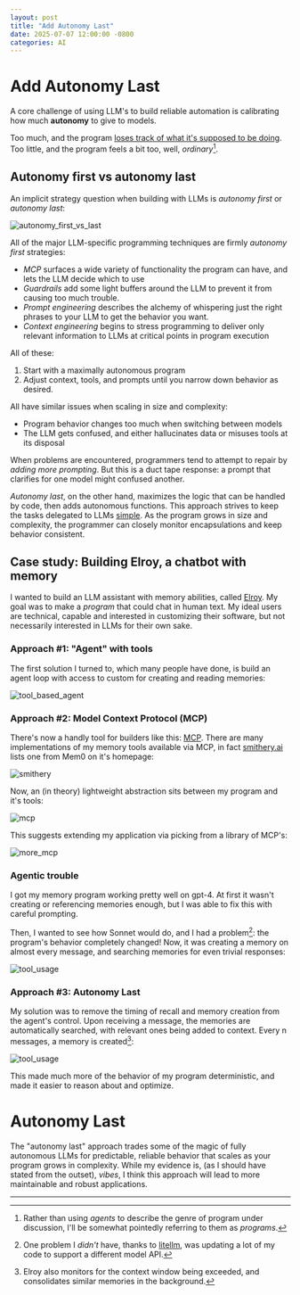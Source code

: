 ```yaml
---
layout: post
title: "Add Autonomy Last"
date: 2025-07-07 12:00:00 -0800
categories: AI
---
```


# Add Autonomy Last

A core challenge of using LLM's to build reliable automation is calibrating how much **autonomy** to give to models.

Too much, and the program [loses track of what it's supposed to be doing](https://www.anthropic.com/research/project-vend-1). Too little, and the program feels a bit too, well, _ordinary_[^1].

## Autonomy first vs autonomy last

An implicit strategy question when building with LLMs is _autonomy first_ or _autonomy last_:

![autonomy_first_vs_last](/assets/images/autonomy_last/autonomy_first_vs_last.png)

All of the major LLM-specific programming techniques are firmly _autonomy first_ strategies:

- _MCP_ surfaces a wide variety of functionality the program can have, and lets the LLM decide which to use
- _Guardrails_ add some light buffers around the LLM to prevent it from causing too much trouble.
- _Prompt engineering_ describes the alchemy of whispering just the right phrases to your LLM to get the behavior you want.
-  _Context engineering_ begins to stress programming to deliver only relevant information to LLMs at critical points in program execution

All of these:

1. Start with a maximally autonomous program
2. Adjust context, tools, and prompts until you narrow down behavior as desired.

All have similar issues when scaling in size and complexity:

- Program behavior changes too much when switching between models
- The LLM gets confused, and either hallucinates data or misuses tools at its disposal

When problems are encountered, programmers tend to attempt to repair by _adding more prompting_. But this is a duct tape response: a prompt that clarifies for one model might confused another.

_Autonomy last_, on the other hand, maximizes the logic that can be handled by code, then adds autonomous functions. This approach strives to keep the tasks delegated to LLMs [simple](https://en.wikipedia.org/wiki/KISS_principle). As the program grows in size and complexity, the programmer can closely monitor encapsulations and keep behavior consistent.

## Case study: Building Elroy, a chatbot with memory

I wanted to build an LLM assistant with memory abilities, called [Elroy](https://github.com/elroy-bot/elroy). My goal was to make a _program_ that could chat in human text. My ideal users are technical, capable and interested in customizing their software, but not necessarily interested in LLMs for their own sake.

### Approach #1: "Agent" with tools

The first solution I turned to, which many people have done, is build an agent loop with access to custom for creating and reading memories:

![tool_based_agent](/assets/images/autonomy_last/Agent.png)

### Approach #2: Model Context Protocol (MCP)

There's now a handly tool for builders like this: [MCP](https://modelcontextprotocol.io/introduction). There are many implementations of my memory tools available via MCP, in fact [smithery.ai](https://smithery.ai/) lists one from Mem0 on it's homepage:

![smithery](/assets/images/autonomy_last/smithery.png)

Now, an (in theory) lightweight abstraction sits between my program and it's tools:

![mcp](/assets/images/autonomy_last/mcp.png)

This suggests extending my application via picking from a library of MCP's:

![more_mcp](/assets/images/autonomy_last/more_mcp.png)

### Agentic trouble

I got my memory program working pretty well on gpt-4. At first it wasn't creating or referencing memories enough, but I was able to fix this with careful prompting.

Then, I wanted to see how Sonnet would do, and I had a problem[^2]: the program's behavior completely changed! Now, it was creating a memory on almost every message, and searching memories for even trivial responses:

![tool_usage](/assets/images/autonomy_last/tool_usage_rate.png)

### Approach #3: Autonomy Last

My solution was to remove the timing of recall and memory creation from the agent's control. Upon receiving a message, the memories are automatically searched, with relevant ones being added to context. Every n messages, a memory is created[^3]:

![tool_usage](/assets/images/autonomy_last/elroy.png)

This made much more of the behavior of my program deterministic, and made it easier to reason about and optimize.

# Autonomy Last

The "autonomy last" approach trades some of the magic of fully autonomous LLMs for predictable, reliable behavior that scales as your program grows in complexity. While my evidence is, (as I should have stated from the outset), _vibes_, I think this approach will lead to more maintainable and robust applications.

---

[^1]:
    Rather than using _agents_ to describe the genre of program under discussion, I'll be somewhat pointedly referring to them as _programs_.

[^2]:
    One problem I _didn't_ have, thanks to [litellm](https://www.litellm.ai/), was updating a lot of my code to support a different model API.

[^3]:
    Elroy also monitors for the context window being exceeded, and consolidates similar memories in the background.
